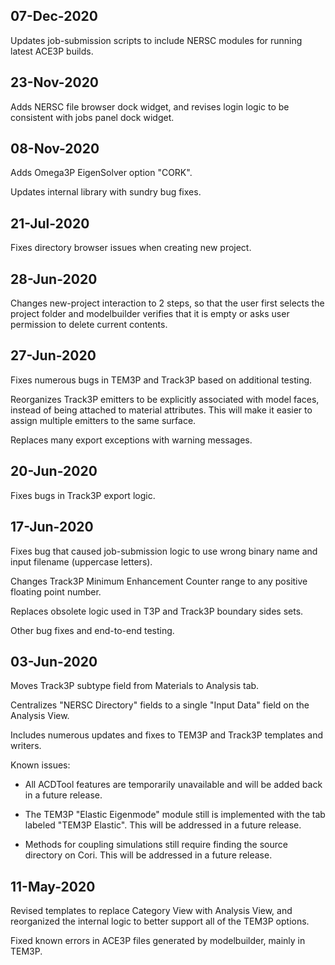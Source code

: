 ## 07-Dec-2020

Updates job-submission scripts to include NERSC modules for
running latest ACE3P builds.


## 23-Nov-2020

Adds NERSC file browser dock widget, and revises login logic to be
consistent with jobs panel dock widget.


## 08-Nov-2020

Adds Omega3P EigenSolver option "CORK".

Updates internal library with sundry bug fixes.


## 21-Jul-2020

Fixes directory browser issues when creating new project.


## 28-Jun-2020

Changes new-project interaction to 2 steps, so that the user first
selects the project folder and modelbuilder verifies that it is empty
or asks user permission to delete current contents.


## 27-Jun-2020

Fixes numerous bugs in TEM3P and Track3P based on additional testing.

Reorganizes Track3P emitters to be explicitly associated with model faces,
instead of being attached to material attributes. This will make it easier
to assign multiple emitters to the same surface.

Replaces many export exceptions with warning messages.


## 20-Jun-2020

Fixes bugs in Track3P export logic.


## 17-Jun-2020

Fixes bug that caused job-submission logic to use wrong binary name
and input filename (uppercase letters).

Changes Track3P Minimum Enhancement Counter range to any positive
floating point number.

Replaces obsolete logic used in T3P and Track3P boundary sides sets.

Other bug fixes and end-to-end testing.



## 03-Jun-2020

Moves Track3P subtype field from Materials to Analysis tab.

Centralizes "NERSC Directory" fields to a single "Input Data" field
on the Analysis View.

Includes numerous updates and fixes to TEM3P and Track3P templates
and writers.

Known issues:

* All ACDTool features are temporarily unavailable and will be added
  back in a future release.

* The TEM3P "Elastic Eigenmode" module still is implemented with the tab
  labeled "TEM3P Elastic". This will be addressed in a future release.

* Methods for coupling simulations still require finding the source
  directory on Cori. This will be addressed in a future release.



## 11-May-2020

Revised templates to replace Category View with Analysis View,
and reorganized the internal logic to better support all of the
TEM3P options.

Fixed known errors in ACE3P files generated by modelbuilder, mainly
in TEM3P.
